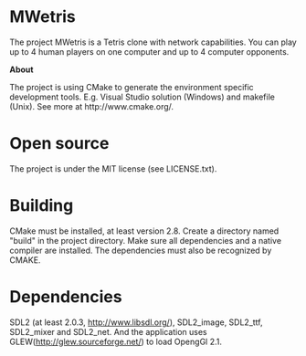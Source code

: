 MWetris
======
The project MWetris is a Tetris clone with network capabilities. You 
can play up to 4 human players on one computer and up to 4 computer opponents.

<p><b> About </b></p>
The project is using CMake to generate the environment specific development 
tools. E.g. Visual Studio solution (Windows) and makefile (Unix). See more 
at http://www.cmake.org/.

Open source
======
The project is under the MIT license (see LICENSE.txt).

Building
======
CMake must be installed, at least version 2.8. Create a directory named 
"build" in the project directory. Make sure all dependencies and a native 
compiler are installed. The dependencies must also be recognized by CMAKE.

Dependencies
======
SDL2 (at least 2.0.3, http://www.libsdl.org/), SDL2_image, SDL2_ttf, SDL2_mixer
and SDL2_net. And the application uses GLEW(http://glew.sourceforge.net/) to
load OpengGl 2.1.
